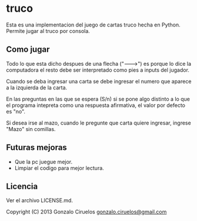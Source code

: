 truco
=====

Esta es una implementacion del juego de cartas truco hecha en Python. Permite jugar al truco por consola.

Como jugar
----------

Todo lo que esta dicho despues de una flecha ("--->") es porque lo dice la computadora el resto debe ser interpretado como pies a inputs del jugador.

Cuando se deba ingresar una carta se debe ingresar el numero que aparece a la izquierda de la carta.

En las preguntas en las que se espera (S/n) si se pone algo distinto a lo que el programa intepreta como una respuesta afirmativa, el valor por defecto es "no".

Si desea irse al mazo, cuando le pregunte que carta quiere ingresar, ingrese "Mazo" sin comillas.

Futuras mejoras
---------------

* Que la pc juegue mejor.
* Limpiar el codigo para mejor lectura.

Licencia
--------

Ver el archivo LICENSE.md.

Copyright (C) 2013 Gonzalo Ciruelos <gonzalo.ciruelos@gmail.com>
